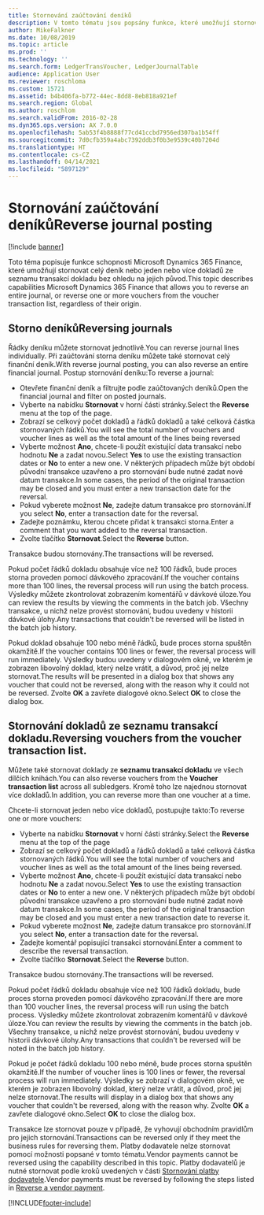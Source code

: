 ```yaml
---
title: Stornování zaúčtování deníků
description: V tomto tématu jsou popsány funkce, které umožňují stornovat doklady ze seznamu transakcí dokladu nebo z finančních deníků.
author: MikeFalkner
ms.date: 10/08/2019
ms.topic: article
ms.prod: ''
ms.technology: ''
ms.search.form: LedgerTransVoucher, LedgerJournalTable
audience: Application User
ms.reviewer: roschloma
ms.custom: 15721
ms.assetid: b4b406fa-b772-44ec-8dd8-8eb818a921ef
ms.search.region: Global
ms.author: roschlom
ms.search.validFrom: 2016-02-28
ms.dyn365.ops.version: AX 7.0.0
ms.openlocfilehash: 5ab53f4b8888f77cd41ccbd7956ed307ba1b54ff
ms.sourcegitcommit: 7d0cfb359a4abc7392ddb3f0b3e9539c40b7204d
ms.translationtype: HT
ms.contentlocale: cs-CZ
ms.lasthandoff: 04/14/2021
ms.locfileid: "5897129"
---
```

# <a name="reverse-journal-posting"></a><span data-ttu-id="94b8e-103">Stornování zaúčtování deníků</span><span class="sxs-lookup"><span data-stu-id="94b8e-103">Reverse journal posting</span></span>

[!include [banner](../includes/banner.md)]

<span data-ttu-id="94b8e-104">Toto téma popisuje funkce schopnosti Microsoft Dynamics 365 Finance, které umožňují stornovat celý deník nebo jeden nebo více dokladů ze seznamu transakcí dokladu bez ohledu na jejich původ.</span><span class="sxs-lookup"><span data-stu-id="94b8e-104">This topic describes capabilities Microsoft Dynamics 365 Finance that allows you to reverse an entire journal, or reverse one or more vouchers from the voucher transaction list, regardless of their origin.</span></span> 

## <a name="reversing-journals"></a><span data-ttu-id="94b8e-105">Storno deníků</span><span class="sxs-lookup"><span data-stu-id="94b8e-105">Reversing journals</span></span>

<span data-ttu-id="94b8e-106">Řádky deníku můžete stornovat jednotlivě.</span><span class="sxs-lookup"><span data-stu-id="94b8e-106">You can reverse journal lines individually.</span></span> <span data-ttu-id="94b8e-107">Při zaúčtování storna deníku můžete také stornovat celý finanční deník.</span><span class="sxs-lookup"><span data-stu-id="94b8e-107">With reverse journal posting, you can also reverse an entire financial journal.</span></span> <span data-ttu-id="94b8e-108">Postup stornování deníku:</span><span class="sxs-lookup"><span data-stu-id="94b8e-108">To reverse a journal:</span></span> 

- <span data-ttu-id="94b8e-109">Otevřete finanční deník a filtrujte podle zaúčtovaných deníků.</span><span class="sxs-lookup"><span data-stu-id="94b8e-109">Open the financial journal and filter on posted journals.</span></span>
- <span data-ttu-id="94b8e-110">Vyberte na nabídku **Stornovat** v horní části stránky.</span><span class="sxs-lookup"><span data-stu-id="94b8e-110">Select the **Reverse** menu at the top of the page.</span></span>
- <span data-ttu-id="94b8e-111">Zobrazí se celkový počet dokladů a řádků dokladů a také celková částka stornovaných řádků.</span><span class="sxs-lookup"><span data-stu-id="94b8e-111">You will see the total number of vouchers and voucher lines as well as the total amount of the lines being reversed</span></span>
- <span data-ttu-id="94b8e-112">Vyberte možnost **Ano**, chcete-li použít existující data transakcí nebo hodnotu **Ne** a zadat novou.</span><span class="sxs-lookup"><span data-stu-id="94b8e-112">Select **Yes** to use the existing transaction dates or **No** to enter a new one.</span></span> <span data-ttu-id="94b8e-113">V některých případech může být období původní transakce uzavřeno a pro stornování bude nutné zadat nové datum transakce.</span><span class="sxs-lookup"><span data-stu-id="94b8e-113">In some cases, the period of the original transaction may be closed and you must enter a new transaction date for the reversal.</span></span>
- <span data-ttu-id="94b8e-114">Pokud vyberete možnost **Ne**, zadejte datum transakce pro stornování.</span><span class="sxs-lookup"><span data-stu-id="94b8e-114">If you select **No**, enter a transaction date for the reversal.</span></span> 
- <span data-ttu-id="94b8e-115">Zadejte poznámku, kterou chcete přidat k transakci storna.</span><span class="sxs-lookup"><span data-stu-id="94b8e-115">Enter a comment that you want added to the reversal transaction.</span></span>
- <span data-ttu-id="94b8e-116">Zvolte tlačítko **Stornovat**.</span><span class="sxs-lookup"><span data-stu-id="94b8e-116">Select the **Reverse** button.</span></span>

<span data-ttu-id="94b8e-117">Transakce budou stornovány.</span><span class="sxs-lookup"><span data-stu-id="94b8e-117">The transactions will be reversed.</span></span> 

<span data-ttu-id="94b8e-118">Pokud počet řádků dokladu obsahuje více než 100 řádků, bude proces storna proveden pomocí dávkového zpracování.</span><span class="sxs-lookup"><span data-stu-id="94b8e-118">If the voucher contains more than 100 lines, the reversal process will run using the batch process.</span></span> <span data-ttu-id="94b8e-119">Výsledky můžete zkontrolovat zobrazením komentářů v dávkové úloze.</span><span class="sxs-lookup"><span data-stu-id="94b8e-119">You can review the results by viewing the comments in the batch job.</span></span> <span data-ttu-id="94b8e-120">Všechny transakce, u nichž nelze provést stornování, budou uvedeny v historii dávkové úlohy.</span><span class="sxs-lookup"><span data-stu-id="94b8e-120">Any transactions that couldn't be reversed will be listed in the batch job history.</span></span>

<span data-ttu-id="94b8e-121">Pokud doklad obsahuje 100 nebo méně řádků, bude proces storna spuštěn okamžitě.</span><span class="sxs-lookup"><span data-stu-id="94b8e-121">If the voucher contains 100 lines or fewer, the reversal process will run immediately.</span></span> <span data-ttu-id="94b8e-122">Výsledky budou uvedeny v dialogovém okně, ve kterém je zobrazen libovolný doklad, který nelze vrátit, a důvod, proč jej nelze stornovat.</span><span class="sxs-lookup"><span data-stu-id="94b8e-122">The results will be presented in a dialog box that shows any voucher that could not be reversed, along with the reason why it could not be reversed.</span></span> <span data-ttu-id="94b8e-123">Zvolte **OK** a zavřete dialogové okno.</span><span class="sxs-lookup"><span data-stu-id="94b8e-123">Select **OK** to close the dialog box.</span></span>

## <a name="reversing-vouchers-from-the-voucher-transaction-list"></a><span data-ttu-id="94b8e-124">Stornování dokladů ze seznamu transakcí dokladu.</span><span class="sxs-lookup"><span data-stu-id="94b8e-124">Reversing vouchers from the voucher transaction list.</span></span> 

<span data-ttu-id="94b8e-125">Můžete také stornovat doklady ze **seznamu transakcí dokladu** ve všech dílčích knihách.</span><span class="sxs-lookup"><span data-stu-id="94b8e-125">You can also reverse vouchers from the **Voucher transaction list** across all subledgers.</span></span> <span data-ttu-id="94b8e-126">Kromě toho lze najednou stornovat více dokladů.</span><span class="sxs-lookup"><span data-stu-id="94b8e-126">In addition, you can reverse more than one voucher at a time.</span></span> 

<span data-ttu-id="94b8e-127">Chcete-li stornovat jeden nebo více dokladů, postupujte takto:</span><span class="sxs-lookup"><span data-stu-id="94b8e-127">To reverse one or more vouchers:</span></span> 

- <span data-ttu-id="94b8e-128">Vyberte na nabídku **Stornovat** v horní části stránky.</span><span class="sxs-lookup"><span data-stu-id="94b8e-128">Select the **Reverse** menu at the top of the page</span></span>
- <span data-ttu-id="94b8e-129">Zobrazí se celkový počet dokladů a řádků dokladů a také celková částka stornovaných řádků.</span><span class="sxs-lookup"><span data-stu-id="94b8e-129">You will see the total number of vouchers and voucher lines as well as the total amount of the lines being reversed.</span></span>
- <span data-ttu-id="94b8e-130">Vyberte možnost **Ano**, chcete-li použít existující data transakcí nebo hodnotu **Ne** a zadat novou.</span><span class="sxs-lookup"><span data-stu-id="94b8e-130">Select **Yes** to use the existing transaction dates or **No** to enter a new one.</span></span> <span data-ttu-id="94b8e-131">V některých případech může být období původní transakce uzavřeno a pro stornování bude nutné zadat nové datum transakce.</span><span class="sxs-lookup"><span data-stu-id="94b8e-131">In some cases, the period of the original transaction may be closed and you must enter a new transaction date to reverse it.</span></span>
- <span data-ttu-id="94b8e-132">Pokud vyberete možnost **Ne**, zadejte datum transakce pro stornování.</span><span class="sxs-lookup"><span data-stu-id="94b8e-132">If you select **No**, enter a transaction date for the reversal.</span></span> 
- <span data-ttu-id="94b8e-133">Zadejte komentář popisující transakci stornování.</span><span class="sxs-lookup"><span data-stu-id="94b8e-133">Enter a comment to describe the reversal transaction.</span></span>
- <span data-ttu-id="94b8e-134">Zvolte tlačítko **Stornovat**.</span><span class="sxs-lookup"><span data-stu-id="94b8e-134">Select the **Reverse** button.</span></span>

<span data-ttu-id="94b8e-135">Transakce budou stornovány.</span><span class="sxs-lookup"><span data-stu-id="94b8e-135">The transactions will be reversed.</span></span> 

<span data-ttu-id="94b8e-136">Pokud počet řádků dokladu obsahuje více než 100 řádků dokladu, bude proces storna proveden pomocí dávkového zpracování.</span><span class="sxs-lookup"><span data-stu-id="94b8e-136">If there are more than 100 voucher lines, the reversal process will run using the batch process.</span></span> <span data-ttu-id="94b8e-137">Výsledky můžete zkontrolovat zobrazením komentářů v dávkové úloze.</span><span class="sxs-lookup"><span data-stu-id="94b8e-137">You can review the results by viewing the comments in the batch job.</span></span> <span data-ttu-id="94b8e-138">Všechny transakce, u nichž nelze provést stornování, budou uvedeny v historii dávkové úlohy.</span><span class="sxs-lookup"><span data-stu-id="94b8e-138">Any transactions that couldn't be reversed will be noted in the batch job history.</span></span>

<span data-ttu-id="94b8e-139">Pokud je počet řádků dokladu 100 nebo méně, bude proces storna spuštěn okamžitě.</span><span class="sxs-lookup"><span data-stu-id="94b8e-139">If the number of voucher lines is 100 lines or fewer, the reversal process will run immediately.</span></span> <span data-ttu-id="94b8e-140">Výsledky se zobrazí v dialogovém okně, ve kterém je zobrazen libovolný doklad, který nelze vrátit, a důvod, proč jej nelze stornovat.</span><span class="sxs-lookup"><span data-stu-id="94b8e-140">The results will display in a dialog box that shows any voucher that couldn't be reversed, along with the reason why.</span></span> <span data-ttu-id="94b8e-141">Zvolte **OK** a zavřete dialogové okno.</span><span class="sxs-lookup"><span data-stu-id="94b8e-141">Select **OK** to close the dialog box.</span></span>

<span data-ttu-id="94b8e-142">Transakce lze stornovat pouze v případě, že vyhovují obchodním pravidlům pro jejich stornování.</span><span class="sxs-lookup"><span data-stu-id="94b8e-142">Transactions can be reversed only if they meet the business rules for reversing them.</span></span> <span data-ttu-id="94b8e-143">Platby dodavatele nelze stornovat pomocí možnosti popsané v tomto tématu.</span><span class="sxs-lookup"><span data-stu-id="94b8e-143">Vendor payments cannot be reversed using the capability described in this topic.</span></span> <span data-ttu-id="94b8e-144">Platby dodavatelů je nutné stornovat podle kroků uvedených v části [Stornování platby dodavatele](../accounts-payable/reverse-vendor-payment.md).</span><span class="sxs-lookup"><span data-stu-id="94b8e-144">Vendor payments must be reversed by following the steps listed in [Reverse a vendor payment](../accounts-payable/reverse-vendor-payment.md).</span></span>



[!INCLUDE[footer-include](../../includes/footer-banner.md)]